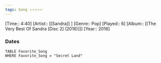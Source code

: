 ```yaml
---
tags: Song ⭐⭐⭐⭐⭐ 
---
```

[Time:: 4:40]
[Artist:: [[Sandra]] ]
[Genre:: Pop]
[Played:: 6]
[Album:: [[The Very Best Of Sandra [Disc 2] (2016)]]]
[Year:: 2016]
### Dates
````dataview
TABLE Favorite_Song
WHERE Favorite_Song = "Secret Land"
````